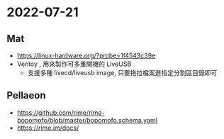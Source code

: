 # 2022-07-21

## Mat

- https://linux-hardware.org/?probe=1f4543c39e
- Ventoy , 用來製作可多重開機的 LiveUSB
    - 支援多種 livecd/liveusb image, 只要拖拉檔案進指定分割區目錄即可

## Pellaeon

- https://github.com/rime/rime-bopomofo/blob/master/bopomofo.schema.yaml
- https://rime.im/docs/

